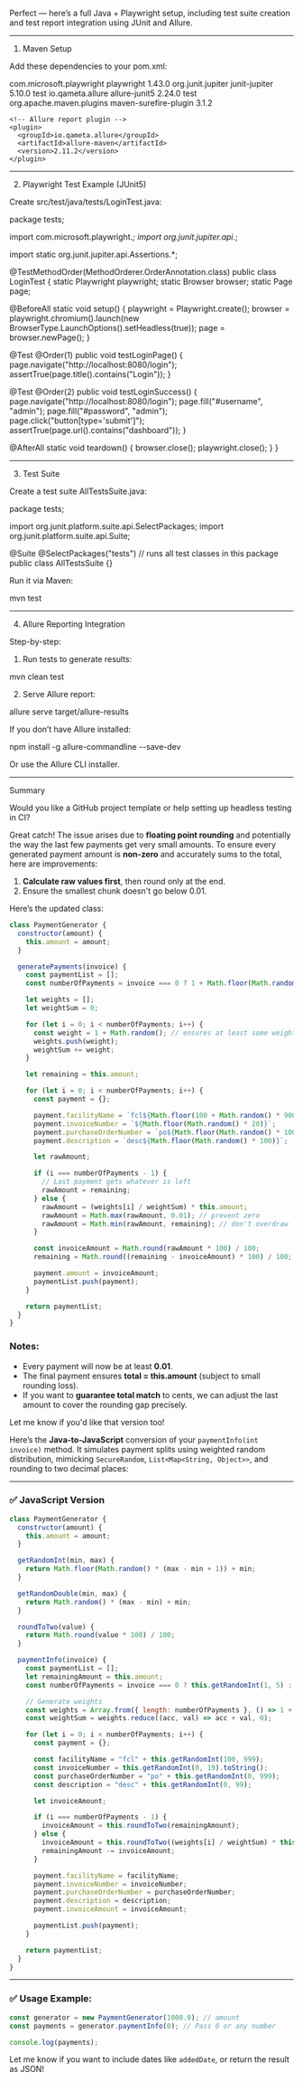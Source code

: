 Perfect — here’s a full Java + Playwright setup, including test suite creation and test report integration using JUnit and Allure.


---

1. Maven Setup

Add these dependencies to your pom.xml:

<dependencies>
  <!-- Playwright for Java -->
  <dependency>
    <groupId>com.microsoft.playwright</groupId>
    <artifactId>playwright</artifactId>
    <version>1.43.0</version>
  </dependency>

  <!-- JUnit Jupiter -->
  <dependency>
    <groupId>org.junit.jupiter</groupId>
    <artifactId>junit-jupiter</artifactId>
    <version>5.10.0</version>
    <scope>test</scope>
  </dependency>

  <!-- Allure for reporting -->
  <dependency>
    <groupId>io.qameta.allure</groupId>
    <artifactId>allure-junit5</artifactId>
    <version>2.24.0</version>
    <scope>test</scope>
  </dependency>
</dependencies>

<build>
  <plugins>
    <!-- Surefire plugin to run tests -->
    <plugin>
      <groupId>org.apache.maven.plugins</groupId>
      <artifactId>maven-surefire-plugin</artifactId>
      <version>3.1.2</version>
    </plugin>

    <!-- Allure report plugin -->
    <plugin>
      <groupId>io.qameta.allure</groupId>
      <artifactId>allure-maven</artifactId>
      <version>2.11.2</version>
    </plugin>
  </plugins>
</build>


---

2. Playwright Test Example (JUnit5)

Create src/test/java/tests/LoginTest.java:

package tests;

import com.microsoft.playwright.*;
import org.junit.jupiter.api.*;

import static org.junit.jupiter.api.Assertions.*;

@TestMethodOrder(MethodOrderer.OrderAnnotation.class)
public class LoginTest {
  static Playwright playwright;
  static Browser browser;
  static Page page;

  @BeforeAll
  static void setup() {
    playwright = Playwright.create();
    browser = playwright.chromium().launch(new BrowserType.LaunchOptions().setHeadless(true));
    page = browser.newPage();
  }

  @Test
  @Order(1)
  public void testLoginPage() {
    page.navigate("http://localhost:8080/login");
    assertTrue(page.title().contains("Login"));
  }

  @Test
  @Order(2)
  public void testLoginSuccess() {
    page.navigate("http://localhost:8080/login");
    page.fill("#username", "admin");
    page.fill("#password", "admin");
    page.click("button[type='submit']");
    assertTrue(page.url().contains("dashboard"));
  }

  @AfterAll
  static void teardown() {
    browser.close();
    playwright.close();
  }
}


---

3. Test Suite

Create a test suite AllTestsSuite.java:

package tests;

import org.junit.platform.suite.api.SelectPackages;
import org.junit.platform.suite.api.Suite;

@Suite
@SelectPackages("tests") // runs all test classes in this package
public class AllTestsSuite {}

Run it via Maven:

mvn test


---

4. Allure Reporting Integration

Step-by-step:

1. Run tests to generate results:



mvn clean test

2. Serve Allure report:



allure serve target/allure-results

If you don’t have Allure installed:

npm install -g allure-commandline --save-dev

Or use the Allure CLI installer.


---

Summary

Would you like a GitHub project template or help setting up headless testing in CI?





Great catch! The issue arises due to **floating point rounding** and potentially the way the last few payments get very small amounts. To ensure every generated payment amount is **non-zero** and accurately sums to the total, here are improvements:

1. **Calculate raw values first**, then round only at the end.
2. Ensure the smallest chunk doesn't go below 0.01.

Here’s the updated class:

```js
class PaymentGenerator {
  constructor(amount) {
    this.amount = amount;
  }

  generatePayments(invoice) {
    const paymentList = [];
    const numberOfPayments = invoice === 0 ? 1 + Math.floor(Math.random() * 5) : 150;

    let weights = [];
    let weightSum = 0;

    for (let i = 0; i < numberOfPayments; i++) {
      const weight = 1 + Math.random(); // ensures at least some weight
      weights.push(weight);
      weightSum += weight;
    }

    let remaining = this.amount;

    for (let i = 0; i < numberOfPayments; i++) {
      const payment = {};

      payment.facilityName = `fcl${Math.floor(100 + Math.random() * 900)}`;
      payment.invoiceNumber = `${Math.floor(Math.random() * 20)}`;
      payment.purchaseOrderNumber = `po${Math.floor(Math.random() * 1000)}`;
      payment.description = `desc${Math.floor(Math.random() * 100)}`;

      let rawAmount;

      if (i === numberOfPayments - 1) {
        // Last payment gets whatever is left
        rawAmount = remaining;
      } else {
        rawAmount = (weights[i] / weightSum) * this.amount;
        rawAmount = Math.max(rawAmount, 0.01); // prevent zero
        rawAmount = Math.min(rawAmount, remaining); // don't overdraw
      }

      const invoiceAmount = Math.round(rawAmount * 100) / 100;
      remaining = Math.round((remaining - invoiceAmount) * 100) / 100;

      payment.amount = invoiceAmount;
      paymentList.push(payment);
    }

    return paymentList;
  }
}
```

### Notes:
- Every payment will now be at least **0.01**.
- The final payment ensures **total = this.amount** (subject to small rounding loss).
- If you want to **guarantee total match** to cents, we can adjust the last amount to cover the rounding gap precisely.

Let me know if you'd like that version too!


Here’s the **Java-to-JavaScript** conversion of your `paymentInfo(int invoice)` method. It simulates payment splits using weighted random distribution, mimicking `SecureRandom`, `List<Map<String, Object>>`, and rounding to two decimal places:

---

### ✅ JavaScript Version

```js
class PaymentGenerator {
  constructor(amount) {
    this.amount = amount;
  }

  getRandomInt(min, max) {
    return Math.floor(Math.random() * (max - min + 1)) + min;
  }

  getRandomDouble(min, max) {
    return Math.random() * (max - min) + min;
  }

  roundToTwo(value) {
    return Math.round(value * 100) / 100;
  }

  paymentInfo(invoice) {
    const paymentList = [];
    let remainingAmount = this.amount;
    const numberOfPayments = invoice === 0 ? this.getRandomInt(1, 5) : 150;

    // Generate weights
    const weights = Array.from({ length: numberOfPayments }, () => 1 + Math.random());
    const weightSum = weights.reduce((acc, val) => acc + val, 0);

    for (let i = 0; i < numberOfPayments; i++) {
      const payment = {};

      const facilityName = "fcl" + this.getRandomInt(100, 999);
      const invoiceNumber = this.getRandomInt(0, 19).toString();
      const purchaseOrderNumber = "po" + this.getRandomInt(0, 999);
      const description = "desc" + this.getRandomInt(0, 99);

      let invoiceAmount;

      if (i === numberOfPayments - 1) {
        invoiceAmount = this.roundToTwo(remainingAmount);
      } else {
        invoiceAmount = this.roundToTwo((weights[i] / weightSum) * this.amount);
        remainingAmount -= invoiceAmount;
      }

      payment.facilityName = facilityName;
      payment.invoiceNumber = invoiceNumber;
      payment.purchaseOrderNumber = purchaseOrderNumber;
      payment.description = description;
      payment.invoiceAmount = invoiceAmount;

      paymentList.push(payment);
    }

    return paymentList;
  }
}
```

---

### ✅ Usage Example:

```js
const generator = new PaymentGenerator(1000.0); // amount
const payments = generator.paymentInfo(0); // Pass 0 or any number

console.log(payments);
```

Let me know if you want to include dates like `addedDate`, or return the result as JSON!
